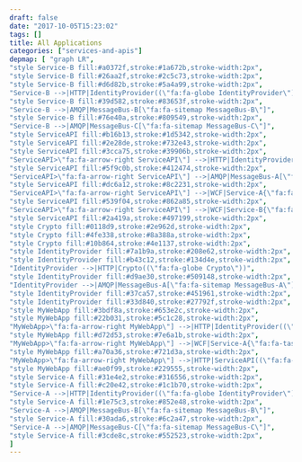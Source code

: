 ```yaml
---
draft: false
date: "2017-10-05T15:23:02"
tags: []
title: All Applications
categories: ["services-and-apis"]
depmap: [ "graph LR",
"style Service-B fill:#a0372f,stroke:#1a672b,stroke-width:2px",
"style Service-B fill:#26aa2f,stroke:#2c5c73,stroke-width:2px",
"style Service-B fill:#d6d82b,stroke:#5a4a99,stroke-width:2px",
"Service-B -->|HTTP|IdentityProvider((\"fa:fa-globe IdentityProvider\"))",
"style Service-B fill:#39d582,stroke:#83653f,stroke-width:2px",
"Service-B -->|AMQP|MessageBus-B[\"fa:fa-sitemap MessageBus-B\"]",
"style Service-B fill:#76e40a,stroke:#809549,stroke-width:2px",
"Service-B -->|AMQP|MessageBus-C[\"fa:fa-sitemap MessageBus-C\"]",
"style ServiceAPI fill:#b16b13,stroke:#1d5342,stroke-width:2px",
"style ServiceAPI fill:#2e28de,stroke:#732e43,stroke-width:2px",
"style ServiceAPI fill:#3cca75,stroke:#39906b,stroke-width:2px",
"ServiceAPI>\"fa:fa-arrow-right ServiceAPI\"] -->|HTTP|IdentityProvider((\"fa:fa-globe IdentityProvider\"))",
"style ServiceAPI fill:#5f9c0b,stroke:#412474,stroke-width:2px",
"ServiceAPI>\"fa:fa-arrow-right ServiceAPI\"] -->|AMQP|MessageBus-A[\"fa:fa-sitemap MessageBus-A\"]",
"style ServiceAPI fill:#dc6a12,stroke:#8c2231,stroke-width:2px",
"ServiceAPI>\"fa:fa-arrow-right ServiceAPI\"] -->|WCF|Service-A{\"fa:fa-tasks Service-A\"}",
"style ServiceAPI fill:#539f04,stroke:#862a85,stroke-width:2px",
"ServiceAPI>\"fa:fa-arrow-right ServiceAPI\"] -->|WCF|Service-B{\"fa:fa-tasks Service-B\"}",
"style ServiceAPI fill:#2a419a,stroke:#497199,stroke-width:2px",
"style Crypto fill:#0118d9,stroke:#2e962d,stroke-width:2px",
"style Crypto fill:#4fe338,stroke:#8a388a,stroke-width:2px",
"style Crypto fill:#10b864,stroke:#4e1137,stroke-width:2px",
"style IdentityProvider fill:#7a1b9a,stroke:#208e62,stroke-width:2px",
"style IdentityProvider fill:#b43c12,stroke:#134d4e,stroke-width:2px",
"IdentityProvider -->|HTTP|Crypto((\"fa:fa-globe Crypto\"))",
"style IdentityProvider fill:#d9ae30,stroke:#509148,stroke-width:2px",
"IdentityProvider -->|AMQP|MessageBus-A[\"fa:fa-sitemap MessageBus-A\"]",
"style IdentityProvider fill:#37ca57,stroke:#451961,stroke-width:2px",
"style IdentityProvider fill:#33d840,stroke:#27792f,stroke-width:2px",
"style MyWebApp fill:#3bdf8a,stroke:#653e2c,stroke-width:2px",
"style MyWebApp fill:#22b031,stroke:#5c1c28,stroke-width:2px",
"MyWebApp>\"fa:fa-arrow-right MyWebApp\"] -->|HTTP|IdentityProvider((\"fa:fa-globe IdentityProvider\"))",
"style MyWebApp fill:#d72d53,stroke:#7e6a1b,stroke-width:2px",
"MyWebApp>\"fa:fa-arrow-right MyWebApp\"] -->|WCF|Service-A{\"fa:fa-tasks Service-A\"}",
"style MyWebApp fill:#a70a36,stroke:#721d3a,stroke-width:2px",
"MyWebApp>\"fa:fa-arrow-right MyWebApp\"] -->|HTTP|ServiceAPI((\"fa:fa-globe ServiceAPI\"))",
"style MyWebApp fill:#ae0f99,stroke:#229555,stroke-width:2px",
"style Service-A fill:#31e4e2,stroke:#316556,stroke-width:2px",
"style Service-A fill:#c20e42,stroke:#1c1b70,stroke-width:2px",
"Service-A -->|HTTP|IdentityProvider((\"fa:fa-globe IdentityProvider\"))",
"style Service-A fill:#1e75c3,stroke:#852e48,stroke-width:2px",
"Service-A -->|AMQP|MessageBus-B[\"fa:fa-sitemap MessageBus-B\"]",
"style Service-A fill:#30ada6,stroke:#6c2a47,stroke-width:2px",
"Service-A -->|AMQP|MessageBus-C[\"fa:fa-sitemap MessageBus-C\"]",
"style Service-A fill:#3cde8c,stroke:#552523,stroke-width:2px",
]
---
```

			